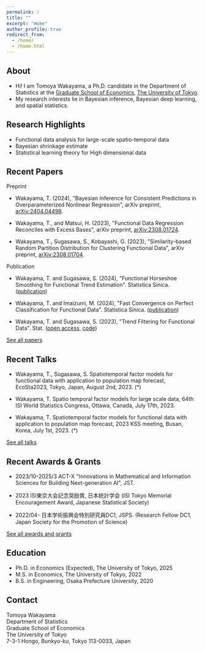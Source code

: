 ```yaml
---
permalink: /
title: ""
excerpt: "Home"
author_profile: true
redirect_from: 
  - /home/
  - /home.html
---
```


About
------
- Hi! I am Tomoya Wakayama, a Ph.D. candidate in the Department of Statistics at the [Graduate School of Economics](https://www.e.u-tokyo.ac.jp/index-e.html), [The University of Tokyo](https://www.u-tokyo.ac.jp/en/index.html). 
- My research interests lie in Bayesian inference, Bayesian deep learning, and spatial statistics.

Research Highlights
------
- Functional data analysis for large-scale spatio-temporal data
- Bayesian shrinkage estimate
- Statistical learning theory for High dimensional data

Recent Papers
------

Preprint

- Wakayama, T. (2024), "Bayesian Inference for Consistent Predictions in Overparameterized Nonlinear Regression", arXiv preprint, [arXiv:2404.04498](https://arxiv.org/abs/2404.04498).

- Wakayama, T., and Matsui, H. (2023), "Functional Data Regression Reconciles with Excess Bases", arXiv preprint, [arXiv:2308.01724](https://arxiv.org/abs/2308.01724).

- Wakayama, T., Sugasawa, S., Kobayashi, G. (2023), "Similarity-based Random Partition Distribution for Clustering Functional Data", arXiv preprint, [arXiv:2308.01704](https://arxiv.org/abs/2308.01704).

Publication

- Wakayama, T. and Sugasawa, S. (2024), "Functional Horseshoe Smoothing for Functional Trend Estimation". Statistica Sinica. ([publication](https://www3.stat.sinica.edu.tw/LatestART/SS-2022-0297\_fp.pdf))

- Wakayama, T. and Imaizumi, M. (2024), "Fast Convergence on Perfect Classification for Functional Data". Statistica Sinica. ([publication](https://www3.stat.sinica.edu.tw/LatestART/SS-2022-0258\_fp.pdf))
  
- Wakayama, T. and Sugasawa, S. (2023), "Trend Filtering for Functional Data". Stat. ([open access](https://onlinelibrary.wiley.com/doi/full/10.1002/sta4.590), [code](https://github.com/TomWaka/Locally-Adaptive-Smoothing-for-Functional-Data))

[See all papers](/papers)

Recent Talks
------
- Wakayama, T., Sugasawa, S. Spatiotemporal factor models for functional data with application to population map forecast, EcoSta2023, Tokyo, Japan, August 2nd, 2023. (*)

- Wakayama, T. Spatio temporal factor models for large scale data, 64th ISI World Statistics Congress, Ottawa, Canada, July 17th, 2023.

- Wakayama, T. Spatiotemporal factor models for functional data with application to population map forecast, 2023 KSS meeting, Busan, Korea, July 1st, 2023. (*)

[See all talks](/talks)


Recent Awards & Grants
------
- 2023/10-2025/3  ACT-X "Innovations in Mathematical and Information Sciences for Building Next-generation AI", JST.

- 2023 ISI東京大会記念奨励賞, 日本統計学会 (ISI Tokyo Memorial Encouragement Award, Japanese Statistical Society)

- 2022/04- 日本学術振興会特別研究員DC1, JSPS. (Research Fellow DC1, Japan Society for the Promotion of Science)

[See all awards and grants](/awards_grants)


Education
------
- Ph.D. in Economics (Expected), The University of Tokyo, 2025
- M.S. in Economics, The University of Tokyo, 2022
- B.S. in Engineering, Osaka Prefecture University, 2020


Contact
------
Tomoya Wakayama  
Department of Statistics  
Graduate School of Economics  
The University of Tokyo  
7-3-1 Hongo, Bunkyo-ku, Tokyo 113-0033, Japan  
